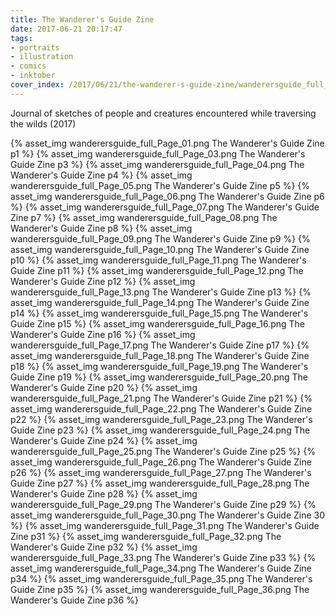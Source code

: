 ```yaml
---
title: The Wanderer's Guide Zine
date: 2017-06-21 20:17:47
tags:
- portraits
- illustration
- comics
- inktober
cover_index: /2017/06/21/the-wanderer-s-guide-zine/wanderersguide_full_cover_index.png
---
```

Journal of sketches of people and creatures encountered while traversing the wilds (2017)

{% asset_img wanderersguide_full_Page_01.png The Wanderer's Guide Zine p1 %}
{% asset_img wanderersguide_full_Page_03.png The Wanderer's Guide Zine p3 %}
{% asset_img wanderersguide_full_Page_04.png The Wanderer's Guide Zine p4 %}
{% asset_img wanderersguide_full_Page_05.png The Wanderer's Guide Zine p5 %}
{% asset_img wanderersguide_full_Page_06.png The Wanderer's Guide Zine p6 %}
{% asset_img wanderersguide_full_Page_07.png The Wanderer's Guide Zine p7 %}
{% asset_img wanderersguide_full_Page_08.png The Wanderer's Guide Zine p8 %}
{% asset_img wanderersguide_full_Page_09.png The Wanderer's Guide Zine p9 %}
{% asset_img wanderersguide_full_Page_10.png The Wanderer's Guide Zine p10 %}
{% asset_img wanderersguide_full_Page_11.png The Wanderer's Guide Zine p11 %}
{% asset_img wanderersguide_full_Page_12.png The Wanderer's Guide Zine p12 %}
{% asset_img wanderersguide_full_Page_13.png The Wanderer's Guide Zine p13 %}
{% asset_img wanderersguide_full_Page_14.png The Wanderer's Guide Zine p14 %}
{% asset_img wanderersguide_full_Page_15.png The Wanderer's Guide Zine p15 %}
{% asset_img wanderersguide_full_Page_16.png The Wanderer's Guide Zine p16 %}
{% asset_img wanderersguide_full_Page_17.png The Wanderer's Guide Zine p17 %}
{% asset_img wanderersguide_full_Page_18.png The Wanderer's Guide Zine p18 %}
{% asset_img wanderersguide_full_Page_19.png The Wanderer's Guide Zine p19 %}
{% asset_img wanderersguide_full_Page_20.png The Wanderer's Guide Zine p20 %}
{% asset_img wanderersguide_full_Page_21.png The Wanderer's Guide Zine p21 %}
{% asset_img wanderersguide_full_Page_22.png The Wanderer's Guide Zine p22 %}
{% asset_img wanderersguide_full_Page_23.png The Wanderer's Guide Zine p23 %}
{% asset_img wanderersguide_full_Page_24.png The Wanderer's Guide Zine p24 %}
{% asset_img wanderersguide_full_Page_25.png The Wanderer's Guide Zine p25 %}
{% asset_img wanderersguide_full_Page_26.png The Wanderer's Guide Zine p26 %}
{% asset_img wanderersguide_full_Page_27.png The Wanderer's Guide Zine p27 %}
{% asset_img wanderersguide_full_Page_28.png The Wanderer's Guide Zine p28 %}
{% asset_img wanderersguide_full_Page_29.png The Wanderer's Guide Zine p29 %}
{% asset_img wanderersguide_full_Page_30.png The Wanderer's Guide Zine 30 %}
{% asset_img wanderersguide_full_Page_31.png The Wanderer's Guide Zine p31 %}
{% asset_img wanderersguide_full_Page_32.png The Wanderer's Guide Zine p32 %}
{% asset_img wanderersguide_full_Page_33.png The Wanderer's Guide Zine p33 %}
{% asset_img wanderersguide_full_Page_34.png The Wanderer's Guide Zine p34 %}
{% asset_img wanderersguide_full_Page_35.png The Wanderer's Guide Zine p35 %}
{% asset_img wanderersguide_full_Page_36.png The Wanderer's Guide Zine p36 %}
